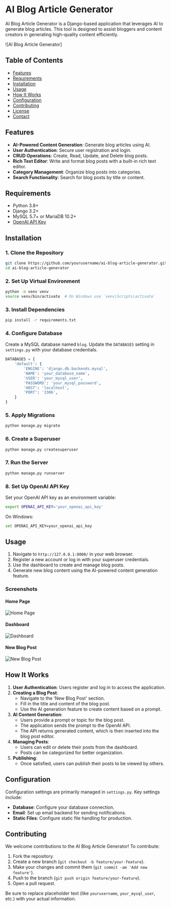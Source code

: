# AI Blog Article Generator

AI Blog Article Generator is a Django-based application that leverages AI to generate blog articles. This tool is designed to assist bloggers and content creators in generating high-quality content efficiently.

![AI Blog Article Generator]

## Table of Contents

- [Features](#features)
- [Requirements](#requirements)
- [Installation](#installation)
- [Usage](#usage)
- [How It Works](#how-it-works)
- [Configuration](#configuration)
- [Contributing](#contributing)
- [License](#license)
- [Contact](#contact)

## Features

- **AI-Powered Content Generation**: Generate blog articles using AI.
- **User Authentication**: Secure user registration and login.
- **CRUD Operations**: Create, Read, Update, and Delete blog posts.
- **Rich Text Editor**: Write and format blog posts with a built-in rich text editor.
- **Category Management**: Organize blog posts into categories.
- **Search Functionality**: Search for blog posts by title or content.

## Requirements

- Python 3.8+
- Django 3.2+
- MySQL 5.7+ or MariaDB 10.2+
- [OpenAI API Key](https://openai.com/api/)

## Installation

### 1. Clone the Repository

```sh
git clone https://github.com/yourusername/ai-blog-article-generator.git
cd ai-blog-article-generator
```

### 2. Set Up Virtual Environment

```sh
python -m venv venv
source venv/bin/activate  # On Windows use `venv\Scripts\activate`
```

### 3. Install Dependencies

```sh
pip install -r requirements.txt
```

### 4. Configure Database

Create a MySQL database named `blog`. Update the `DATABASES` setting in `settings.py` with your database credentials.

```python
DATABASES = {
    'default': {
        'ENGINE': 'django.db.backends.mysql',
        'NAME': 'your_database_name',
        'USER': 'your_mysql_user',
        'PASSWORD': 'your_mysql_password',
        'HOST': 'localhost',
        'PORT': '3306',
    }
}
```

### 5. Apply Migrations

```sh
python manage.py migrate
```

### 6. Create a Superuser

```sh
python manage.py createsuperuser
```

### 7. Run the Server

```sh
python manage.py runserver
```

### 8. Set Up OpenAI API Key

Set your OpenAI API key as an environment variable:

```sh
export OPENAI_API_KEY='your_openai_api_key'
```

On Windows:

```sh
set OPENAI_API_KEY=your_openai_api_key
```

## Usage

1. Navigate to `http://127.0.0.1:8000/` in your web browser.
2. Register a new account or log in with your superuser credentials.
3. Use the dashboard to create and manage blog posts.
4. Generate new blog content using the AI-powered content generation feature.

### Screenshots

#### Home Page
![Home Page](images/homepage.png)

#### Dashboard
![Dashboard](images/dashboard.png)

#### New Blog Post
![New Blog Post](images/new_blog_post.png)

## How It Works

1. **User Authentication**: Users register and log in to access the application.
2. **Creating a Blog Post**:
    - Navigate to the 'New Blog Post' section.
    - Fill in the title and content of the blog post.
    - Use the AI generation feature to create content based on a prompt.
3. **AI Content Generation**:
    - Users provide a prompt or topic for the blog post.
    - The application sends the prompt to the OpenAI API.
    - The API returns generated content, which is then inserted into the blog post editor.
4. **Managing Posts**:
    - Users can edit or delete their posts from the dashboard.
    - Posts can be categorized for better organization.
5. **Publishing**:
    - Once satisfied, users can publish their posts to be viewed by others.

## Configuration

Configuration settings are primarily managed in `settings.py`. Key settings include:

- **Database**: Configure your database connection.
- **Email**: Set up email backend for sending notifications.
- **Static Files**: Configure static file handling for production.

## Contributing

We welcome contributions to the AI Blog Article Generator! To contribute:

1. Fork the repository.
2. Create a new branch (`git checkout -b feature/your-feature`).
3. Make your changes and commit them (`git commit -am 'Add new feature'`).
4. Push to the branch (`git push origin feature/your-feature`).
5. Open a pull request.

Be sure to replace placeholder text (like `yourusername`, `your_mysql_user`, etc.) with your actual information.
